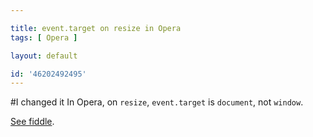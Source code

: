 ```yaml
---

title: event.target on resize in Opera
tags: [ Opera ]

layout: default

id: '46202492495'
---
```

#I changed it
In Opera, on `resize`, `event.target` is `document`, not `window`.

[See fiddle](http://jsfiddle.net/desandro/dCug7/).
